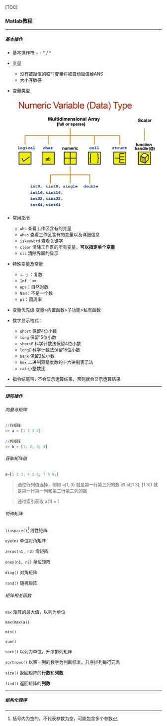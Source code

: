 [TOC]

### Matlab教程



***

##### 基本操作

* 基本操作符 + - * / ^

* 变量
    * 没有被赋值的临时变量将被自动赋值给ANS
    * 大小写敏感

* 变量类型

    ![dataType](img/dataType.png)

* 常用指令

    * `who` 查看工作区含有的变量
    * `whos` 查看工作区含有的变量以及详细信息
    * `iskeyword` 查看关键字
    * `clear` 清除工作区的所有变量，**可以指定单个变量**
    * `clc` 清除界面的显示

* 特殊变量及常量

    * `i、j` ：复数
    * `Inf` ：∞
    * `eps`：自然对数
    * `NaN`：不是一个数
    * `pi`：圆周率

* 变量优先级  变量>内置函数>子功能>私有函数

* 数字显示格式：

    * `short` 保留4位小数
    * `long` 保留15位小数
    * `shortE` 科学计数法保留4位小数
    * `longE` 科学计数法保留15位小数
    * `bank` 保留2位小数
    * `hex` 二进制双精度数的十六进制表示法
    * `rat` 小整数比

* 指令结尾带`;` 不会显示运算结果，否则就会显示运算结果



***

##### 矩阵操作

###### 向量与矩阵

``` matlab
//行矩阵
>> a = [1 2 3 4]

//列矩阵
>> b = [1; 2; 3; 4]
```

###### 获取矩阵值

``` matlab
a=[1 2 3; 4 5 6; 7 8 9;]
```

> 通过行列值选择，例如 a(1, 3) 就是第一行第三列的数 和 a([1 3], [1 3]) 就是第一行第一列和第三行第三列的数

> 通过索引获取 a(1) = 1

###### 特殊矩阵

`linspace()`[^1] 线性矩阵

`eye(n)` 单位对角矩阵

`zeros(n1, n2)` 零矩阵

`ones(n1, n2)` 单位矩阵

`diag()` 对角矩阵

`rand()` 随机矩阵

###### 矩阵相关函数

`max` 矩阵的最大值，以列为单位

`max(max(a))` 

`min()`

`sum()`

`sort()` 以列为单位，升序排列矩阵

`sortrows()` 以第一列的数字为判断标准，升序排列每行元素

`size()` 返回矩阵的**行数**和**列数**

`find()` 返回矩阵的**列数**

[^1]: 括号内为空的，不代表参数为空，可能包含多个参数



***

##### 结构化程序











